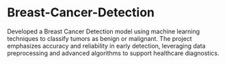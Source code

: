 # Breast-Cancer-Detection
Developed a Breast Cancer Detection model using machine learning techniques to classify tumors as benign or malignant. The project emphasizes accuracy and reliability in early detection, leveraging data preprocessing and advanced algorithms to support healthcare diagnostics.

